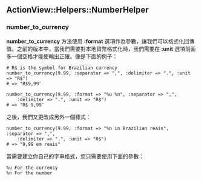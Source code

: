 ## ActionView::Helpers::NumberHelper

### number\_to\_currency

**number\_to\_currency** 方法使用 **:format** 選項作為參數，讓我們可以格式化回傳值。之前的版本中，當我們需要對本地貨幣格式化時，我們需要在 **:unit** 選項前面多一個空格才能使輸出正確。像是下面的例子：

	# R$ is the symbol for Brazilian currency
	number_to_currency(9.99, :separator => ",", :delimiter => ".", :unit => "R$")
	# => "R$9,99″

	number_to_currency(9.99, :format => "%u %n", :separator => ",", 
		:delimiter => ".", :unit => "R$")
	# => "R$ 9,99″
	
之後，我們又更改成另外一個樣式：

	number_to_currency(9.99, :format => "%n in Brazilian reais", :separator => ",", 
		:delimiter => ".", :unit => "R$")
	# => "9,99 em reais"

當需要建立你自己的字串格式，您只需要使用下面的參數：

	%u For the currency
	%n For the number